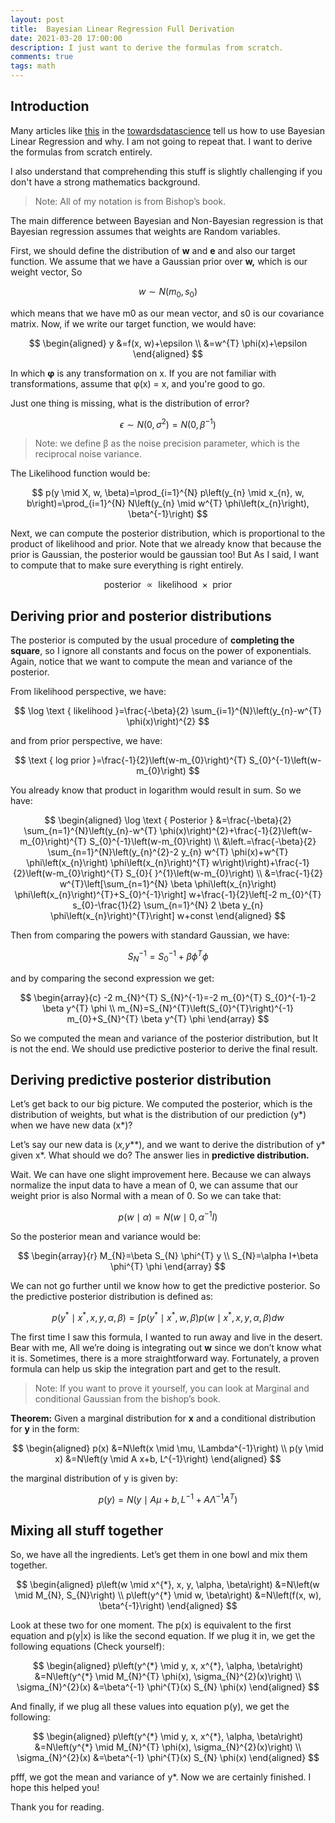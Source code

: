```yaml
---
layout: post
title:  Bayesian Linear Regression Full Derivation
date: 2021-03-20 17:00:00
description: I just want to derive the formulas from scratch.
comments: true
tags: math
---
```


## Introduction

Many articles like [this](https://towardsdatascience.com/introduction-to-bayesian-linear-regression-e66e60791ea7) in the [towardsdatascience](https://towardsdatascience.com/) tell us how to use Bayesian Linear Regression and why. I am not going to repeat that. I want to derive the formulas from scratch entirely.

I also understand that comprehending this stuff is slightly challenging if you don't have a strong mathematics background.

> Note: All of my notation is from Bishop’s book.

The main difference between Bayesian and Non-Bayesian regression is that Bayesian regression assumes that weights are Random variables.

First, we should define the distribution of **w** and **e** and also our target function. We assume that we have a Gaussian prior over **w,** which is our weight vector, So

$$
w \sim N(m_0,s_0)
$$

which means that we have m0 as our mean vector, and s0 is our covariance matrix. Now, if we write our target function, we would have:

$$
\begin{aligned}
y &=f(x, w)+\epsilon \\
&=w^{T} \phi(x)+\epsilon
\end{aligned}
$$

In which **φ** is any transformation on x. If you are not familiar with transformations, assume that φ(x) = x, and you're good to go.

Just one thing is missing, what is the distribution of error?

$$
\epsilon \sim N\left(0, \sigma^{2}\right)=N\left(0, \beta^{-1}\right)
$$

> Note: we define β as the noise precision parameter, which is the reciprocal noise variance.

The Likelihood function would be:

$$
p(y \mid X, w, \beta)=\prod_{i=1}^{N} p\left(y_{n} \mid x_{n}, w, b\right)=\prod_{i=1}^{N} N\left(y_{n} \mid w^{T} \phi\left(x_{n}\right), \beta^{-1}\right)
$$

Next, we can compute the posterior distribution, which is proportional to the product of likelihood and prior. Note that we already know that because the prior is Gaussian, the posterior would be gaussian too! But As I said, I want to compute that to make sure everything is right entirely.

$$
\text { posterior } \propto \text { likelihood } \times \text { prior }
$$

## Deriving prior and posterior distributions

The posterior is computed by the usual procedure of **completing the square**, so I ignore all constants and focus on the power of exponentials. Again, notice that we want to compute the mean and variance of the posterior.

From likelihood perspective, we have:

$$
\log \text { likelihood }=\frac{-\beta}{2} \sum_{i=1}^{N}\left(y_{n}-w^{T} \phi(x)\right)^{2}
$$

and from prior perspective, we have:

$$
\text { log prior }=\frac{-1}{2}\left(w-m_{0}\right)^{T} S_{0}^{-1}\left(w-m_{0}\right)
$$

You already know that product in logarithm would result in sum. So we have:

$$
\begin{aligned}
\log \text { Posterior } &=\frac{-\beta}{2} \sum_{n=1}^{N}\left(y_{n}-w^{T} \phi(x)\right)^{2}+\frac{-1}{2}\left(w-m_{0}\right)^{T} S_{0}^{-1}\left(w-m_{0}\right) \\
&\left.=\frac{-\beta}{2} \sum_{n=1}^{N}\left(y_{n}^{2}-2 y_{n} w^{T} \phi(x)+w^{T} \phi\left(x_{n}\right) \phi\left(x_{n}\right)^{T} w\right)\right)+\frac{-1}{2}\left(w-m_{0}\right)^{T} S_{0}{ }^{1}\left(w-m_{0}\right) \\
&=\frac{-1}{2} w^{T}\left[\sum_{n=1}^{N} \beta \phi\left(x_{n}\right) \phi\left(x_{n}\right)^{T}+S_{0}^{-1}\right] w+\frac{-1}{2}\left[-2 m_{0}^{T} s_{0}-\frac{1}{2} \sum_{n=1}^{N} 2 \beta y_{n} \phi\left(x_{n}\right)^{T}\right] w+const
\end{aligned}
$$

Then from comparing the powers with standard Gaussian, we have:

$$
S_{N}^{-1}=S_{0}^{-1}+\beta \phi^{T} \phi
$$

and by comparing the second expression we get:

$$
\begin{array}{c}
-2 m_{N}^{T} S_{N}^{-1}=-2 m_{0}^{T} S_{0}^{-1}-2 \beta y^{T} \phi \\
m_{N}=S_{N}^{T}\left(S_{0}^{T}\right)^{-1} m_{0}+S_{N}^{T} \beta y^{T} \phi
\end{array}
$$

So we computed the mean and variance of the posterior distribution, but It is not the end. We should use predictive posterior to derive the final result.

## Deriving predictive posterior distribution

Let’s get back to our big picture. We computed the posterior, which is the distribution of weights, but what is the distribution of our prediction (y*) when we have new data (x*)?

Let’s say our new data is (**x*,y***), and we want to derive the distribution of y* given x*. What should we do? The answer lies in **predictive distribution.**

Wait. We can have one slight improvement here. Because we can always normalize the input data to have a mean of 0, we can assume that our weight prior is also Normal with a mean of 0. So we can take that:

$$
p(w \mid \alpha)=N\left(w \mid 0, \alpha^{-1} I\right)
$$

So the posterior mean and variance would be:

$$
\begin{array}{r}
M_{N}=\beta S_{N} \phi^{T} y \\
S_{N}=\alpha I+\beta \phi^{T} \phi
\end{array}
$$

We can not go further until we know how to get the predictive posterior. So the predictive posterior distribution is defined as:

$$
p\left(y^{*} \mid x^{*}, x, y, \alpha, \beta\right)=\int p\left(y^{*} \mid x^{*}, w, \beta\right) p\left(w \mid x^{*}, x, y, \alpha, \beta\right) d w
$$

The first time I saw this formula, I wanted to run away and live in the desert. Bear with me, All we’re doing is integrating out **w** since we don’t know what it is. Sometimes, there is a more straightforward way. Fortunately, a proven formula can help us skip the integration part and get to the result.

> Note: If you want to prove it yourself, you can look at Marginal and conditional Gaussian from the bishop’s book.

**Theorem:** Given a marginal distribution for **x** and a conditional distribution for **y** in the form:

$$
\begin{aligned}
p(x) &=N\left(x \mid \mu, \Lambda^{-1}\right) \\
p(y \mid x) &=N\left(y \mid A x+b, L^{-1}\right)
\end{aligned}
$$

the marginal distribution of y is given by:

$$
p(y)=N\left(y \mid A \mu+b, L^{-1}+A \Lambda^{-1} A^{T}\right)
$$

## Mixing all stuff together

So, we have all the ingredients. Let’s get them in one bowl and mix them together.

$$
\begin{aligned}
p\left(w \mid x^{*}, x, y, \alpha, \beta\right) &=N\left(w \mid M_{N}, S_{N}\right) \\
p\left(y^{*} \mid w, \beta\right) &=N\left(f(x, w), \beta^{-1}\right)
\end{aligned}
$$

Look at these two for one moment. The p(x) is equivalent to the first equation and p(y\|x) is like the second equation. If we plug it in, we get the following equations (Check yourself):

$$
\begin{aligned}
p\left(y^{*} \mid y, x, x^{*}, \alpha, \beta\right) &=N\left(y^{*} \mid M_{N}^{T} \phi(x), \sigma_{N}^{2}(x)\right) \\
\sigma_{N}^{2}(x) &=\beta^{-1} \phi^{T}(x) S_{N} \phi(x)
\end{aligned}
$$

And finally, if we plug all these values into equation p(y), we get the following:

$$
\begin{aligned}
p\left(y^{*} \mid y, x, x^{*}, \alpha, \beta\right) &=N\left(y^{*} \mid M_{N}^{T} \phi(x), \sigma_{N}^{2}(x)\right) \\
\sigma_{N}^{2}(x) &=\beta^{-1} \phi^{T}(x) S_{N} \phi(x)
\end{aligned}
$$

pfff, we got the mean and variance of y*. Now we are certainly finished. I hope this helped you!

Thank you for reading.
